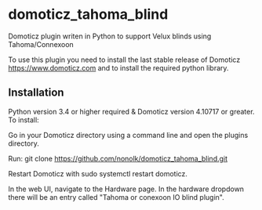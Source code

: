 # domoticz_tahoma_blind
Domoticz plugin writen in Python to support Velux blinds using Tahoma/Connexoon

To use this plugin you need to install the last stable release of Domoticz https://www.domoticz.com and to install the required python library.

## Installation

Python version 3.4 or higher required & Domoticz version 4.10717 or greater. To install:

Go in your Domoticz directory using a command line and open the plugins directory.

Run: git clone https://github.com/nonolk/domoticz_tahoma_blind.git

Restart Domoticz with sudo systemctl restart domoticz.

In the web UI, navigate to the Hardware page. In the hardware dropdown there will be an entry called "Tahoma or conexoon IO blind plugin".
